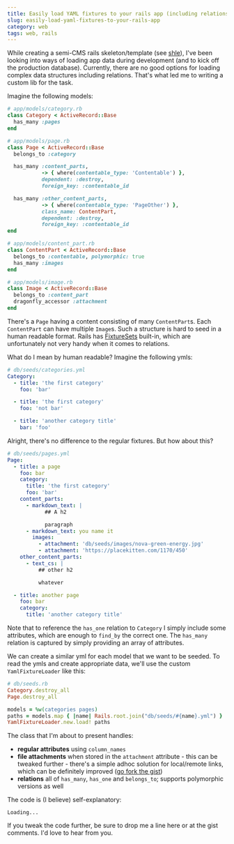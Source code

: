 ```yaml
---
title: Easily load YAML fixtures to your rails app (including relations)
slug: easily-load-yaml-fixtures-to-your-rails-app
category: web
tags: web, rails
---
```


While creating a semi-CMS rails skeleton/template (see [shle](https://github.com/sinfin/shle)), I've been looking into ways of loading app data during development (and to kick off the production database). Currently, there are no good options for loading complex data structures including relations. That's what led me to writing a custom lib for the task. 

Imagine the following models:

```ruby
# app/models/category.rb
class Category < ActiveRecord::Base
  has_many :pages
end
```

```ruby
# app/models/page.rb
class Page < ActiveRecord::Base
  belongs_to :category

  has_many :content_parts,
           -> { where(contentable_type: 'Contentable') },
           dependent: :destroy,
           foreign_key: :contentable_id

  has_many :other_content_parts,
           -> { where(contentable_type: 'PageOther') },
           class_name: ContentPart,
           dependent: :destroy,
           foreign_key: :contentable_id
end
```

```ruby
# app/models/content_part.rb
class ContentPart < ActiveRecord::Base
  belongs_to :contentable, polymorphic: true
  has_many :images
end 
```

```ruby
# app/models/image.rb
class Image < ActiveRecord::Base
  belongs_to :content_part
  dragonfly_accessor :attachment
end
```

There's a `Page` having a content consisting of many `ContentPart`s. Each `ContentPart` can have multiple `Image`s. Such a structure is hard to seed in a human readable format. Rails has [FixtureSets](http://api.rubyonrails.org/classes/ActiveRecord/FixtureSet.html) built-in, which are unfortunately not very handy when it comes to relations.

What do I mean by human readable? Imagine the following ymls:

```yaml
# db/seeds/categories.yml
Category:
  - title: 'the first category'
    foo: 'bar'

  - title: 'the first category'
    foo: 'not bar'

  - title: 'another category title'
    bar: 'foo'
```

Alright, there's no difference to the regular fixtures. But how about this?

```yaml
# db/seeds/pages.yml
Page:
  - title: a page
    foo: bar
    category:
      title: 'the first category'
      foo: 'bar'
    content_parts:
      - markdown_text: |
            ## A h2

            paragraph
      - markdown_text: you name it
        images:
          - attachment: 'db/seeds/images/nova-green-energy.jpg'
          - attachment: 'https://placekitten.com/1170/450'
    other_content_parts:
      - text_cs: |
          ## other h2

          whatever

  - title: another page
    foo: bar
    category:
      title: 'another category title'
```

Note that to reference the `has_one` relation to `Category` I simply include some attributes, which are enough to `find_by` the correct one. The `has_many` relation is captured by simply providing an array of attributes.

We can create a similar yml for each model that we want to be seeded. To read the ymls and create appropriate data, we'll use the custom `YamlFixtureLoader` like this:

```ruby
# db/seeds.rb
Category.destroy_all
Page.destroy_all

models = %w(categories pages)
paths = models.map { |name| Rails.root.join("db/seeds/#{name}.yml") }
YamlFixtureLoader.new.load! paths
```

The class that I'm about to present handles:

+ **regular attributes** using `column_names`
+ **file attachments** when stored in the `attachment` attribute - this can be tweaked further - there's a simple adhoc solution for local/remote links, which can be definitely improved ([go fork the gist](https://gist.githubusercontent.com/mreq/2846000864a49c9b936dff77f224014e))
+ **relations** all of `has_many`, `has_one` and `belongs_to`; supports polymorphic versions as well

The code is (I believe) self-explanatory:

<pre><code class="ruby" data-remote="https://gist.githubusercontent.com/mreq/2846000864a49c9b936dff77f224014e">Loading...</code></pre>

If you tweak the code further, be sure to drop me a line here or at the gist comments. I'd love to hear from you.
